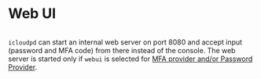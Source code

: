 # Web UI

```{versionadded} 1.21.0
```

`icloudpd` can start an internal web server on port 8080 and accept input (password and MFA code) from there instead of the console. The web server is started only if `webui` is selected for [MFA provider and/or Password Provider](authentication).
